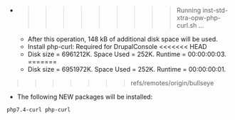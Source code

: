 * >>>>>>>>> Running inst-std-xtra-opw-php-curl.sh ...
  * After this operation, 148 kB of additional disk space will be used.
  * Install php-curl: Required for DrupalConsole
<<<<<<< HEAD
  * Disk size = 6961212K. Space Used = 252K. Runtime = 00:00:00:03.
=======
  * Disk size = 6951972K. Space Used = 252K. Runtime = 00:00:00:01.
>>>>>>> refs/remotes/origin/bullseye
  * The following NEW packages will be installed:
  ```bash
php7.4-curl php-curl
  ```
